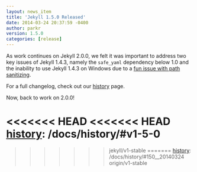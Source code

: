 ```yaml
---
layout: news_item
title: 'Jekyll 1.5.0 Released'
date: 2014-03-24 20:37:59 -0400
author: parkr
version: 1.5.0
categories: [release]
---
```


As work continues on Jekyll 2.0.0, we felt it was important to address two key
issues of Jekyll 1.4.3, namely the `safe_yaml` dependency below 1.0 and the
inability to use Jekyll 1.4.3 on Windows due to a [fun issue with path sanitizing][].

For a full changelog, check out our [history][] page.

Now, back to work on 2.0.0!

[fun issue with path sanitizing]: https://github.com/jekyll/jekyll/issues/1948
<<<<<<< HEAD
<<<<<<< HEAD
[history]: /docs/history/#v1-5-0
=======
[history]: /docs/history/#150__20140324
>>>>>>> jekyll/v1-stable
=======
[history]: /docs/history/#150__20140324
>>>>>>> origin/v1-stable
